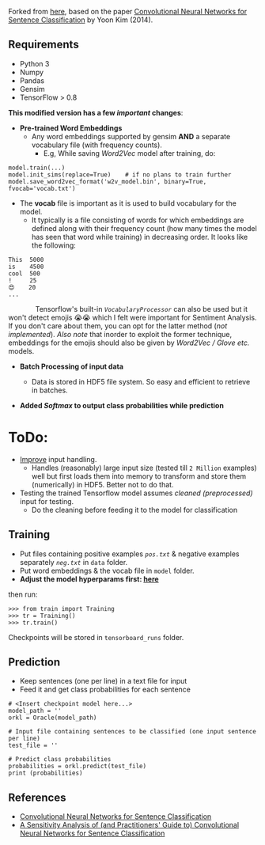 Forked from [here](https://github.com/dennybritz/cnn-text-classification-tf), based on the paper [Convolutional Neural Networks for Sentence Classification](http://arxiv.org/abs/1408.5882) by Yoon Kim (2014).

## Requirements

- Python 3
- Numpy
- Pandas
- Gensim
- TensorFlow > 0.8

**This modified version has a few *important* changes**:

* **Pre-trained Word Embeddings**
  * Any word embeddings supported by gensim **AND** a separate vocabulary file (with frequency counts).
      - E.g, While saving *Word2Vec* model after training, do:

```
model.train(...)
model.init_sims(replace=True)    # if no plans to train further
model.save_word2vec_format('w2v_model.bin', binary=True, fvocab='vocab.txt')
```

* The **vocab** file is important as it is used to build vocabulary for the model.
    * It typically is a file consisting of words for which embeddings are defined along with their frequency count (how many times the model has seen that word while training) in decreasing order. It looks like the following:

```
This  5000
is    4500
cool  500
!     25
😍    20
...
```
&ensp; &ensp; &ensp; &ensp; &ensp; Tensorflow's built-in *`VocabularyProcessor`* can also be used but it won't detect emojis 😭😭 which I felt were important for Sentiment Analysis. If you don't care about them, you can opt for the latter method (*not implemented*). *Also note* that inorder to exploit the former technique, embeddings for the emojis should also be given by *Word2Vec / Glove etc.* models.

* **Batch Processing of input data**
  * Data is stored in HDF5 file system. So easy and efficient to retrieve in batches.

* **Added *Softmax* to output class probabilities while prediction**


# ToDo:

* [Improve](data_helpers.py) input handling.
  * Handles (reasonably) large input size (tested till `2 Million` examples) well but first loads them into memory to transform and store them (numerically) in HDF5. Better not to do that.
* Testing the trained Tensorflow model assumes *cleaned (preprocessed)* input for testing.
  * Do the cleaning before feeding it to the model for classification


## Training

* Put files containing positive examples *`pos.txt`* & negative examples separately *`neg.txt`* in `data` folder.
* Put word embeddings & the vocab file in `model` folder.
* **Adjust the model hyperparams first: [here](https://github.com/vaddina/cnn-text-classification-tf/blob/experiments/train.py#L47-L62)**

then run:
```
>>> from train import Training
>>> tr = Training()
>>> tr.train()
```

Checkpoints will be stored in `tensorboard_runs` folder.

## Prediction

* Keep sentences (one per line) in a text file for input
* Feed it and get class probabilities for each sentence


```
# <Insert checkpoint model here...>
model_path = ''
orkl = Oracle(model_path)

# Input file containing sentences to be classified (one input sentence per line)
test_file = ''

# Predict class probabilities
probabilities = orkl.predict(test_file)
print (probabilities)
```

## References

- [Convolutional Neural Networks for Sentence Classification](http://arxiv.org/abs/1408.5882)
- [A Sensitivity Analysis of (and Practitioners' Guide to) Convolutional Neural Networks for Sentence Classification](http://arxiv.org/abs/1510.03820)
